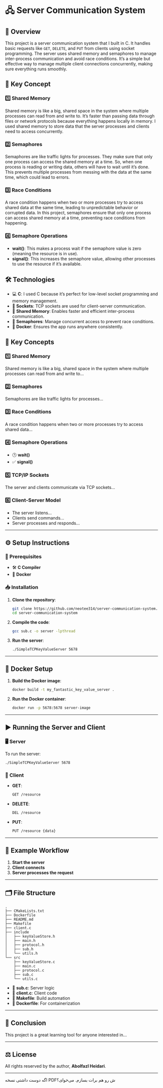 

# 🖧 Server Communication System

## 📝 Overview

This project is a server communication system that I built in C. It handles basic requests like `GET`, `DELETE`, and `PUT` from clients using socket programming. The server uses shared memory and semaphores to manage inter-process communication and avoid race conditions. It’s a simple but effective way to manage multiple client connections concurrently, making sure everything runs smoothly.

## 🔑 Key Concept

### 1️⃣ Shared Memory

Shared memory is like a big, shared space in the system where multiple processes can read from and write to. It’s faster than passing data through files or network protocols because everything happens locally in memory. I used shared memory to store data that the server processes and clients need to access concurrently.


### 2️⃣ Semaphores


Semaphores are like traffic lights for processes. They make sure that only one process can access the shared memory at a time. So, when one process is reading or writing data, others will have to wait until it’s done. This prevents multiple processes from messing with the data at the same time, which could lead to errors.

### 3️⃣ Race Conditions

A race condition happens when two or more processes try to access shared data at the same time, leading to unpredictable behavior or corrupted data. In this project, semaphores ensure that only one process can access shared memory at a time, preventing race conditions from happening.

### 4️⃣ Semaphore Operations

* **wait()**: This makes a process wait if the semaphore value is zero (meaning the resource is in use).
* **signal()**: This increases the semaphore value, allowing other processes to use the resource if it’s available.


## 🛠 Technologies

* 💻 **C**: I used C because it’s perfect for low-level socket programming and memory management.
* 📡 **Sockets**: TCP sockets are used for client-server communication.
* 🧠 **Shared Memory**: Enables faster and efficient inter-process communication.
* 🚦 **Semaphores**: Manage concurrent access to prevent race conditions.
* 🐳 **Docker**: Ensures the app runs anywhere consistently.

## 🔑 Key Concepts

### 1️⃣ Shared Memory

Shared memory is like a big, shared space in the system where multiple processes can read from and write to...

### 2️⃣ Semaphores

Semaphores are like traffic lights for processes...

### 3️⃣ Race Conditions

A race condition happens when two or more processes try to access shared data...

### 4️⃣ Semaphore Operations

* 🕒 **wait()**
* ✅ **signal()**

### 5️⃣ TCP/IP Sockets

The server and clients communicate via TCP sockets...

### 6️⃣ Client-Server Model

* The server listens...
* Clients send commands...
* Server processes and responds...

---

## ⚙ Setup Instructions

### 🔧 Prerequisites

* 🛠 **C Compiler**
* 🐳 **Docker**

### 📥 Installation

1. **Clone the repository**:

   ```bash
   git clone https://github.com/neotee314/server-communication-system.git
   cd server-communication-system
   ```

2. **Compile the code**:

   ```bash
   gcc sub.c -o server -lpthread
   ```

3. **Run the server**:

   ```bash
   ./SimpleTCPKeyValueServer 5678
   ```

---

## 🐳 Docker Setup

1. **Build the Docker image**:

   ```bash
   docker build -t my_fantastic_key_value_server .
   ```

2. **Run the Docker container**:

   ```bash
   docker run -p 5678:5678 server-image
   ```

---

## ▶ Running the Server and Client

### 🖥 Server

To run the server:

```bash
./SimpleTCPKeyValueServer 5678
```

### 💬 Client

* **GET**:

  ```bash
  GET /resource
  ```
* **DELETE**:

  ```bash
  DEL /resource
  ```
* **PUT**:

  ```bash
  PUT /resource {data}
  ```

---

## 🔄 Example Workflow

1. **Start the server**
2. **Client connects**
3. **Server processes the request**

---

## 🗂 File Structure

```text
.
├── CMakeLists.txt
├── Dockerfile
├── README.md
├── Makefile
├── client.c
├── include
│   ├── keyValueStore.h
│   ├── main.h
│   ├── protocol.h
│   ├── sub.h
│   └── utils.h
└── src
    ├── keyValueStore.c
    ├── main.c
    ├── protocol.c
    ├── sub.c
    └── utils.c
```

* 🧠 **sub.c**: Server logic
* 📡 **client.c**: Client code
* 🧰 **Makefile**: Build automation
* 🐳 **Dockerfile**: For containerization

---

## 🏁 Conclusion

This project is a great learning tool for anyone interested in...

---

## ⚖ License

All rights reserved by the author, **Abolfazl Heidari**.

---

اگه دوست داشتی نسخه PDF‌ش رو هم برات بسازم. می‌خوای؟
